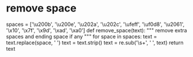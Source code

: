 
# remove space
spaces = ['\u200b', '\u200e', '\u202a', '\u202c', '\ufeff', '\uf0d8', '\u2061', '\x10', '\x7f', '\x9d', '\xad', '\xa0']
def remove_space(text):
    """
    remove extra spaces and ending space if any
    """
    for space in spaces:
        text = text.replace(space, ' ')
    text = text.strip()
    text = re.sub('\s+', ' ', text)
    return text 

